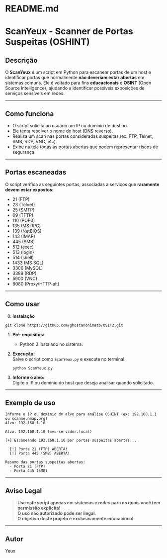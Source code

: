 # README.md
# ScanYeux - Scanner de Portas Suspeitas (OSHINT)

## Descrição

O **ScanYeux** é um script em Python para escanear portas de um host e identificar portas que normalmente **não deveriam estar abertas** em sistemas comuns. Ele é voltado para fins **educacionais** e **OSINT** (Open Source Intelligence), ajudando a identificar possíveis exposições de serviços sensíveis em redes.

---

## Como funciona

- O script solicita ao usuário um IP ou domínio de destino.
- Ele tenta resolver o nome do host (DNS reverso).
- Realiza um scan nas portas consideradas suspeitas (ex: FTP, Telnet, SMB, RDP, VNC, etc).
- Exibe na tela todas as portas abertas que podem representar riscos de segurança.

---

## Portas escaneadas

O script verifica as seguintes portas, associadas a serviços que **raramente devem estar expostos**:

- 21 (FTP)
- 23 (Telnet)
- 25 (SMTP)
- 69 (TFTP)
- 110 (POP3)
- 135 (MS RPC)
- 139 (NetBIOS)
- 143 (IMAP)
- 445 (SMB)
- 512 (exec)
- 513 (login)
- 514 (shell)
- 1433 (MS SQL)
- 3306 (MySQL)
- 3389 (RDP)
- 5900 (VNC)
- 8080 (Proxy/HTTP-alt)

---

## Como usar
0. **instalação**
```
git clone https://github.com/ghostanonimato/OSIT2.git
```
1. **Pré-requisitos:**  
   - Python 3 instalado no sistema.

2. **Execução:**  
   Salve o script como `ScanYeux.py` e execute no terminal:

   ```
   python ScanYeux.py
   ```

3. **Informe o alvo:**  
   Digite o IP ou domínio do host que deseja analisar quando solicitado.

---

## Exemplo de uso

```
Informe o IP ou domínio do alvo para análise OSHINT (ex: 192.168.1.1 ou scanme.nmap.org)
Alvo: 192.168.1.10

Alvo: 192.168.1.10 (meu-servidor.local)

[+] Escaneando 192.168.1.10 por portas suspeitas abertas...

  [!] Porta 21 (FTP) ABERTA!
  [!] Porta 445 (SMB) ABERTA!

Resumo das portas suspeitas abertas:
  - Porta 21 (FTP)
  - Porta 445 (SMB)
```

---

## Aviso Legal

> **Use este script apenas em sistemas e redes para os quais você tem permissão explícita!  
> O uso não autorizado pode ser ilegal.  
> O objetivo deste projeto é exclusivamente educacional.**

---

## Autor
Yeux
